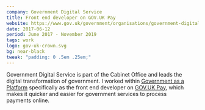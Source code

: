 ```yaml
---
company: Government Digital Service
title: Front end developer on GOV.UK Pay
website: https://www.gov.uk/government/organisations/government-digital-service
date: 2017-06-12
period: June 2017 - November 2019
tags: work
logo: gov-uk-crown.svg
bg: near-black
tweak: "padding: 0 .5em .25em;"
---
```


Government Digital Service is part of the Cabinet Office and leads the digital transformation of government. I worked within [Government as a Platform](https://www.gov.uk/government/policies/government-as-a-platform) specifically as the front end developer on [GOV.UK Pay](https://www.payments.service.gov.uk/), which makes it quicker and easier for government services to process payments&nbsp;online.
